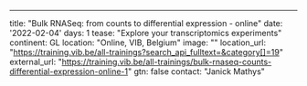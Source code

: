 ---
title: "Bulk RNASeq: from counts to differential expression - online"
date: '2022-02-04'
days: 1
tease: "Explore your transcriptomics experiments"
continent: GL
location: "Online, VIB, Belgium"
image: ""
location_url: "https://training.vib.be/all-trainings?search_api_fulltext=&category[]=19"
external_url: "https://training.vib.be/all-trainings/bulk-rnaseq-counts-differential-expression-online-1"
gtn: false
contact: "Janick Mathys"
